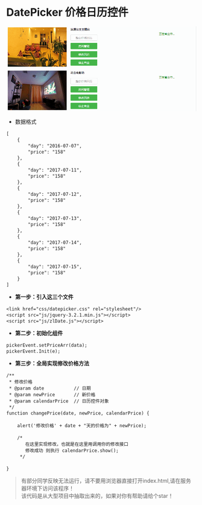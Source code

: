 # DatePicker 价格日历控件

![效果图](https://github.com/295124540/DatePicker/blob/master/show.gif)

* 数据格式
```
[
    {
        "day": "2016-07-07",
        "price": "158"
    },
    {
        "day": "2017-07-11",
        "price": "158"
    },
    {
        "day": "2017-07-12",
        "price": "158"
    },
    {
        "day": "2017-07-13",
        "price": "158"
    },
    {
        "day": "2017-07-14",
        "price": "158"
    },
    {
        "day": "2017-07-15",
        "price": "158"
    }
]
```
* **第一步：引入这三个文件**
```
<link href="css/datepicker.css" rel="stylesheet"/>
<script src="js/jquery-3.2.1.min.js"></script>
<script src="js/zlDate.js"></script>
```
* **第二步：初始化组件**
```
pickerEvent.setPriceArr(data);
pickerEvent.Init(e);
```
* **第三步：全局实现修改价格方法**
```
/**
 * 修改价格
 * @param date           // 日期
 * @param newPrice       // 新价格
 * @param calendarPrice  // 日历控件对象
 */
function changePrice(date, newPrice, calendarPrice) {
    
    alert('修改价格' + date + "天的价格为" + newPrice);
    
    /*
       在这里实现修改，也就是在这里用调用你的修改接口
       修改成功 则执行 calendarPrice.show();
     */
     
}
```
> 有部分同学反映无法运行，请不要用浏览器直接打开index.html,请在服务器环境下访问该程序！  
> 该代码是从大型项目中抽取出来的，如果对你有帮助请给个star！

